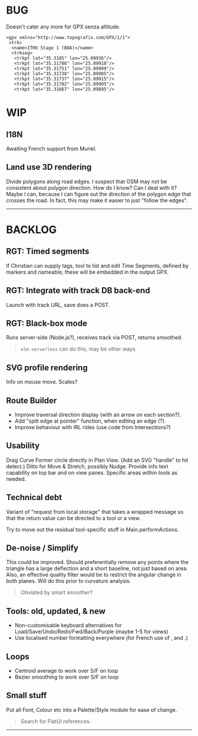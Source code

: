 
# BUG

Doesn't cater any more for GPX senza altitude.

```<?xml version="1.0" ?>
<gpx xmlns="http://www.topografix.com/GPX/1/1">
 <trk>
  <name>ITHO Stage 1 (BOA)</name>
  <trkseg>
   <trkpt lat="35.3185" lon="25.09936"/>
   <trkpt lat="35.31786" lon="25.09918"/>
   <trkpt lat="35.31751" lon="25.09909"/>
   <trkpt lat="35.31738" lon="25.09905"/>
   <trkpt lat="35.31737" lon="25.09915"/>
   <trkpt lat="35.31702" lon="25.09905"/>
   <trkpt lat="35.31667" lon="25.09895"/>
```

# WIP

## I18N

Awaiting French support from Muriel.

## Land use 3D rendering

Divide polygons along road edges.
I suspect that OSM may not be consistent about polygon direction.
How do I know? Can I deal with it?
Maybe I can, because I can figure out the direction of the polygon edge that crosses the road.
In fact, this may make it easier to just "follow the edges".

---

# BACKLOG

## RGT: Timed segments

If Christian can supply tags, tool to list and edit Time Segments, defined by markers
and nameable; these will be embedded in the output GPX.

## RGT: Integrate with track DB back-end

Launch with track URL, save does a POST.

## RGT: Black-box mode

Runs server-side (Node.js?), receives track via POST, returns smoothed.
> `elm-serverless` can do this, may be other ways.

## SVG profile rendering

Info on mouse move.
Scales?

## Route Builder

- Improve traversal direction display (with an arrow on each section?).
- Add "split edge at pointer" function, when editing an edge (?).
- Improve behaviour with IRL rides (use code from Intersections?)

## Usability

Drag Curve Former circle directly in Plan View. (Add an SVG "handle" to hit detect.)
Ditto for Move & Stretch, possibly Nudge.
Provide info text capability on top bar and on view panes.
Specific areas within tools as needed.

## Technical debt

Variant of "request from local storage" that takes a wrapped message so that the return value
can be directed to a tool or a view.

Try to move out the residual tool-specific stuff in Main.performActions.

## De-noise / Simplify

This could be improved. Should preferentially remove any points where the triangle has a large
deflection and a short baseline, not just based on area. Also, an effective quality filter
would be to restrict the angular change in both planes. Will do this prior to curvature analysis.
> Obviated by smart smoother?

## Tools: old, updated, & new

- Non-customisable keyboard alternatives for Load/Save/Undo/Redo/Fwd/Back/Purple (maybe 1-5 for views)
- Use localised number formatting everywhere (for French use of , and .)

## Loops

- Centroid average to work over S/F on loop
- Bezier smoothing to work over S/F on loop

## Small stuff

Put all Font, Colour etc into a Palette/Style module for ease of change.
> Search for FlatUI references.
 
---
